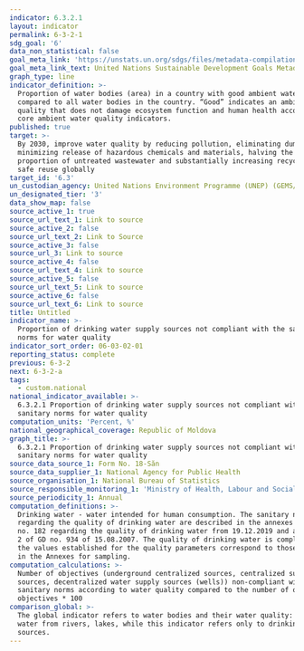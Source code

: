 ```yaml
---
indicator: 6.3.2.1
layout: indicator
permalink: 6-3-2-1
sdg_goal: '6'
data_non_statistical: false
goal_meta_link: 'https://unstats.un.org/sdgs/files/metadata-compilation/Metadata-Goal-6.pdf '
goal_meta_link_text: United Nations Sustainable Development Goals Metadata (PDF 4.0 MB)
graph_type: line
indicator_definition: >-
  Proportion of water bodies (area) in a country with good ambient water quality
  compared to all water bodies in the country. “Good” indicates an ambient water
  quality that does not damage ecosystem function and human health according to
  core ambient water quality indicators.
published: true
target: >-
  By 2030, improve water quality by reducing pollution, eliminating dumping and
  minimizing release of hazardous chemicals and materials, halving the
  proportion of untreated wastewater and substantially increasing recycling and
  safe reuse globally
target_id: '6.3'
un_custodian_agency: United Nations Environment Programme (UNEP) (GEMS/Water)
un_designated_tier: '3'
data_show_map: false
source_active_1: true
source_url_text_1: Link to source
source_active_2: false
source_url_text_2: Link to Source
source_active_3: false
source_url_3: Link to source
source_active_4: false
source_url_text_4: Link to source
source_active_5: false
source_url_text_5: Link to source
source_active_6: false
source_url_text_6: Link to source
title: Untitled
indicator_name: >-
  Proportion of drinking water supply sources not compliant with the sanitary
  norms for water quality
indicator_sort_order: 06-03-02-01
reporting_status: complete
previous: 6-3-2
next: 6-3-2-a
tags:
  - custom.national
national_indicator_available: >-
  6.3.2.1 Proportion of drinking water supply sources not compliant with the
  sanitary norms for water quality
computation_units: 'Percent, %'
national_geographical_coverage: Republic of Moldova
graph_title: >-
  6.3.2.1 Proportion of drinking water supply sources not compliant with the
  sanitary norms for water quality
source_data_source_1: Form No. 18-Săn
source_data_supplier_1: National Agency for Public Health
source_organisation_1: National Bureau of Statistics
source_responsible_monitoring_1: 'Ministry of Health, Labour and Social Protection'
source_periodicity_1: Annual
computation_definitions: >-
  Drinking water - water intended for human consumption. The sanitary norms
  regarding the quality of drinking water are described in the annexes of Law
  no. 182 regarding the quality of drinking water from 19.12.2019 and annex no.
  2 of GD no. 934 of 15.08.2007. The quality of drinking water is compliant if
  the values established for the quality parameters correspond to those provided
  in the Annexes for sampling.
computation_calculations: >-
  Number of objectives (underground centralized sources, centralized surface
  sources, decentralized water supply sources (wells)) non-compliant with
  sanitary norms according to water quality compared to the number of operating
  objectives * 100
comparison_global: >-
  The global indicator refers to water bodies and their water quality: untreated
  water from rivers, lakes, while this indicator refers only to drinking water
  sources.
---
```

